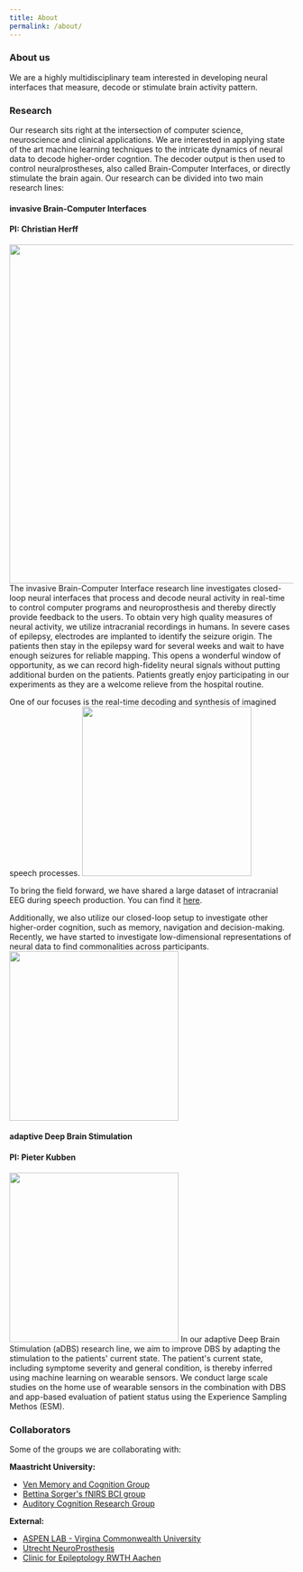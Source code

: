 ```yaml
---
title: About
permalink: /about/
---
```


### About us
We are a highly multidisciplinary team interested in developing neural interfaces that measure, decode or stimulate brain activity pattern.


### Research

Our research sits right at the intersection of computer science, neuroscience and clinical applications. We are interested in applying state of the art machine learning techniques to the intricate dynamics of neural data to decode higher-order cogntion. The decoder output is then used to control neuralprostheses, also called Brain-Computer Interfaces, or directly stimulate the brain again. Our research can be divided into two main research lines:

#### invasive Brain-Computer Interfaces
#### PI: Christian Herff
<img width="600" src="{{site.baseurl}}/images/other/a.gif" data-action="zoom">
The invasive Brain-Computer Interface research line investigates closed-loop neural interfaces that process and decode neural activity in real-time to control computer programs and neuroprosthesis and thereby directly provide feedback to the users. To obtain very high quality measures of neural activity, we utilize intracranial recordings in humans. In severe cases of epilepsy, electrodes are implanted to identify the seizure origin. The patients then stay in the epilepsy ward for several weeks and wait to have enough seizures for reliable mapping. This opens a wonderful window of opportunity, as we can record high-fidelity neural signals without putting additional burden on the patients.
Patients greatly enjoy participating in our experiments as they are a welcome relieve from the hospital routine.

One of our focuses is the real-time decoding and synthesis of imagined speech processes.
<img width="300" src="{{site.baseurl}}/images/other/closed-loop_synthesis.png" data-action="zoom">

To bring the field forward, we have shared a large dataset of intracranial EEG during speech production. You can find it [here](https://www.nature.com/articles/s41597-022-01542-9).

Additionally, we also utilize our closed-loop setup to investigate other higher-order cognition, such as memory, navigation and decision-making.
Recently, we have started to investigate low-dimensional representations of neural data to find commonalities across participants.
<img width="300" src="{{site.baseurl}}/images/other/global_motor.jpg" data-action="zoom">

#### adaptive Deep Brain Stimulation
#### PI: Pieter Kubben
<img width="300" src="{{site.baseurl}}/images/other/fig_closed_loop_sq.png" data-action="zoom">
In our adaptive Deep Brain Stimulation (aDBS) research line, we aim to improve DBS by adapting the stimulation to the patients' current state. The patient's current state, including symptome severity and general condition, is thereby inferred using machine learning on wearable sensors. We conduct large scale studies on the home use of wearable sensors in the combination with DBS and app-based evaluation of patient status using the Experience Sampling Methos (ESM).

### Collaborators

Some of the groups we are collaborating with:

**Maastricht University:**
- [Ven Memory and Cognition Group](https://vincentvandeven.weebly.com/)
- [Bettina Sorger's fNIRS BCI group](https://www.maastrichtuniversity.nl/b.sorger)
- [Auditory Cognition Research Group](https://mbic-auditorylab.nl/)

**External:**

- [ASPEN LAB - Virgina Commonwealth University](https://sites.google.com/vcu.edu/aspenlab)
- [Utrecht NeuroProsthesis](https://www.nick-ramsey.eu/)
- [Clinic for Epileptology RWTH Aachen](https://www.ukaachen.de/kliniken-institute/klinik-fuer-neurologie/klinik/sektionen/epileptologie/)
